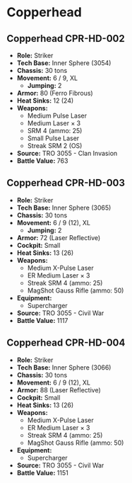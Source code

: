 # Copperhead
## Copperhead CPR-HD-002
- **Role:** Striker
- **Tech Base:** Inner Sphere (3054)
- **Chassis:** 30 tons
- **Movement:** 6 / 9, XL
  - **Jumping:** 2
- **Armor:** 80 (Ferro Fibrous)
- **Heat Sinks:** 12 (24)
- **Weapons:**
  - Medium Pulse Laser
  - Medium Laser × 3
  - SRM 4 (ammo: 25)
  - Small Pulse Laser
  - Streak SRM 2 (OS)
- **Source:** TRO 3055 - Clan Invasion
- **Battle Value:** 763

## Copperhead CPR-HD-003
- **Role:** Striker
- **Tech Base:** Inner Sphere (3065)
- **Chassis:** 30 tons
- **Movement:** 6 / 9 (12), XL
  - **Jumping:** 2
- **Armor:** 72 (Laser Reflective)
- **Cockpit:** Small
- **Heat Sinks:** 13 (26)
- **Weapons:**
  - Medium X-Pulse Laser
  - ER Medium Laser × 3
  - Streak SRM 4 (ammo: 25)
  - MagShot Gauss Rifle (ammo: 50)
- **Equipment:**
  - Supercharger
- **Source:** TRO 3055 - Civil War
- **Battle Value:** 1117

## Copperhead CPR-HD-004
- **Role:** Striker
- **Tech Base:** Inner Sphere (3066)
- **Chassis:** 30 tons
- **Movement:** 6 / 9 (12), XL
- **Armor:** 88 (Laser Reflective)
- **Cockpit:** Small
- **Heat Sinks:** 13 (26)
- **Weapons:**
  - Medium X-Pulse Laser
  - ER Medium Laser × 3
  - Streak SRM 4 (ammo: 25)
  - MagShot Gauss Rifle (ammo: 50)
- **Equipment:**
  - Supercharger
- **Source:** TRO 3055 - Civil War
- **Battle Value:** 1151

